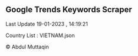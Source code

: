 

## Google Trends Keywords Scraper 
 
Last Update 19-01-2023 , 14:19:21

Country List :
VIETNAM.json



© Abdul Muttaqin 

